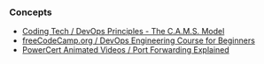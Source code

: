 ### Concepts
* [Coding Tech / DevOps Principles - The C.A.M.S. Model](https://www.youtube.com/watch?v=VySUutlo91E)
* [freeCodeCamp.org / DevOps Engineering Course for Beginners](https://www.youtube.com/watch?v=j5Zsa_eOXeY)
* [PowerCert Animated Videos / Port Forwarding Explained](https://www.youtube.com/watch?v=2G1ueMDgwxw)
